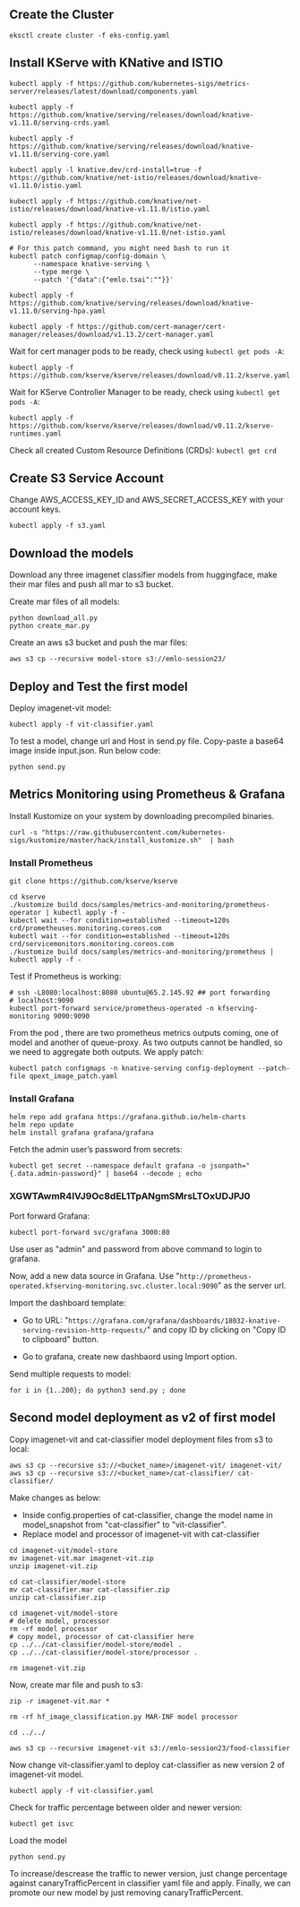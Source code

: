 ## Create the Cluster
```
eksctl create cluster -f eks-config.yaml
```

## Install KServe with KNative and ISTIO
```
kubectl apply -f https://github.com/kubernetes-sigs/metrics-server/releases/latest/download/components.yaml

kubectl apply -f https://github.com/knative/serving/releases/download/knative-v1.11.0/serving-crds.yaml

kubectl apply -f https://github.com/knative/serving/releases/download/knative-v1.11.0/serving-core.yaml

kubectl apply -l knative.dev/crd-install=true -f https://github.com/knative/net-istio/releases/download/knative-v1.11.0/istio.yaml

kubectl apply -f https://github.com/knative/net-istio/releases/download/knative-v1.11.0/istio.yaml

kubectl apply -f https://github.com/knative/net-istio/releases/download/knative-v1.11.0/net-istio.yaml

# For this patch command, you might need bash to run it
kubectl patch configmap/config-domain \
      --namespace knative-serving \
      --type merge \
      --patch '{"data":{"emlo.tsai":""}}'

kubectl apply -f https://github.com/knative/serving/releases/download/knative-v1.11.0/serving-hpa.yaml

kubectl apply -f https://github.com/cert-manager/cert-manager/releases/download/v1.13.2/cert-manager.yaml
```

Wait for cert manager pods to be ready, check using `kubectl get pods -A`:
```
kubectl apply -f https://github.com/kserve/kserve/releases/download/v0.11.2/kserve.yaml
```

Wait for KServe Controller Manager to be ready, check using `kubectl get pods -A`:
```
kubectl apply -f https://github.com/kserve/kserve/releases/download/v0.11.2/kserve-runtimes.yaml
```

Check all created Custom Resource Definitions (CRDs): `kubectl get crd`


<!-- ## Create the Storage Controller
```
k apply -f sc.yaml
``` -->

## Create S3 Service Account
Change AWS_ACCESS_KEY_ID and AWS_SECRET_ACCESS_KEY with your account keys.
```
kubectl apply -f s3.yaml
```

## Download the models
Download any three imagenet classifier models from huggingface, make their mar files and push all mar to s3 bucket.

Create mar files of all models:
```
python download_all.py
python create_mar.py
```

Create an aws s3 bucket and push the mar files:
```
aws s3 cp --recursive model-store s3://emlo-session23/
```

## Deploy and Test the first model
Deploy imagenet-vit model:
```
kubectl apply -f vit-classifier.yaml
```

To test a model, change url and Host in send.py file. Copy-paste a base64 image inside input.json. Run below code:
```
python send.py
```

## Metrics Monitoring using Prometheus & Grafana
Install Kustomize on your system by downloading precompiled binaries.
```
curl -s "https://raw.githubusercontent.com/kubernetes-sigs/kustomize/master/hack/install_kustomize.sh"  | bash
```

### Install Prometheus
```
git clone https://github.com/kserve/kserve
```

```
cd kserve
./kustomize build docs/samples/metrics-and-monitoring/prometheus-operator | kubectl apply -f -
kubectl wait --for condition=established --timeout=120s crd/prometheuses.monitoring.coreos.com
kubectl wait --for condition=established --timeout=120s crd/servicemonitors.monitoring.coreos.com
./kustomize build docs/samples/metrics-and-monitoring/prometheus | kubectl apply -f -
```

Test if Prometheus is working:
```
# ssh -L8080:localhost:8080 ubuntu@65.2.145.92 ## port forwarding 
# localhost:9090
kubectl port-forward service/prometheus-operated -n kfserving-monitoring 9090:9090
```

From the pod , there are two prometheus metrics outputs coming, one of model and another of queue-proxy. As two outputs cannot be handled, so we need to aggregate both outputs. We apply patch:
```
kubectl patch configmaps -n knative-serving config-deployment --patch-file qpext_image_patch.yaml
```

### Install Grafana
```
helm repo add grafana https://grafana.github.io/helm-charts
helm repo update
helm install grafana grafana/grafana
```

Fetch the admin user’s password from secrets:
```
kubectl get secret --namespace default grafana -o jsonpath="{.data.admin-password}" | base64 --decode ; echo
```
### XGWTAwmR4lVJ9Oc8dEL1TpANgmSMrsLTOxUDJPJ0

Port forward Grafana:
```
kubectl port-forward svc/grafana 3000:80
```
Use user as "admin" and password from above command to login to grafana.

Now, add a new data source in Grafana. Use "`http://prometheus-operated.kfserving-monitoring.svc.cluster.local:9090`" as the server url.

Import the dashboard template:
- Go to URL: "`https://grafana.com/grafana/dashboards/18032-knative-serving-revision-http-requests/`" and copy ID by clicking on "Copy ID to clipboard" button.

- Go to grafana, create new dashbaord using Import option.

Send multiple requests to model:
```
for i in {1..200}; do python3 send.py ; done
```

## Second model deployment as v2 of first model
Copy imagenet-vit and cat-classifier model deployment files from s3 to local:
```
aws s3 cp --recursive s3://<bucket_name>/imagenet-vit/ imagenet-vit/
aws s3 cp --recursive s3://<bucket_name>/cat-classifier/ cat-classifier/
```

Make changes as below:
- Inside config.properties of cat-classifier, change the model name in model_snapshot from "cat-classifier" to "vit-classifier".
- Replace model and processor of imagenet-vit with cat-classifier
```
cd imagenet-vit/model-store
mv imagenet-vit.mar imagenet-vit.zip
unzip imagenet-vit.zip

cd cat-classifier/model-store
mv cat-classifier.mar cat-classifier.zip
unzip cat-classifier.zip

cd imagenet-vit/model-store
# delete model, processor
rm -rf model processor
# copy model, processor of cat-classifier here
cp ../../cat-classifier/model-store/model .
cp ../../cat-classifier/model-store/processor .

rm imagenet-vit.zip
```

Now, create mar file and push to s3: 
```
zip -r imagenet-vit.mar *

rm -rf hf_image_classification.py MAR-INF model processor

cd ../../

aws s3 cp --recursive imagenet-vit s3://emlo-session23/food-classifier
```

Now change vit-classifier.yaml to deploy cat-classifier as new version 2 of imagenet-vit model.
```
kubectl apply -f vit-classifier.yaml
``` 

Check for traffic percentage between older and newer version:
```
kubectl get isvc
```

Load the model
```
python send.py
```

To increase/descrease the traffic to newer version, just change percentage against canaryTrafficPercent in classifier yaml file and apply.
Finally, we can promote our new model by just removing canaryTrafficPercent.

